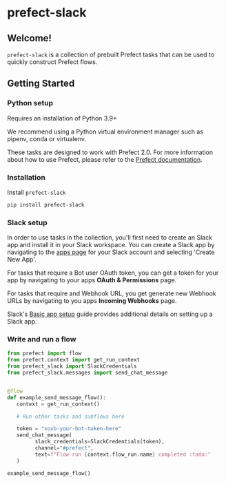 # prefect-slack

## Welcome!

`prefect-slack` is a collection of prebuilt Prefect tasks that can be used to quickly construct Prefect flows.

## Getting Started

### Python setup

Requires an installation of Python 3.9+

We recommend using a Python virtual environment manager such as pipenv, conda or virtualenv.

These tasks are designed to work with Prefect 2.0. For more information about how to use Prefect, please refer to the [Prefect documentation](https://docs.prefect.io/).

### Installation

Install `prefect-slack`

```bash
pip install prefect-slack
```

### Slack setup

In order to use tasks in the collection, you'll first need to create an Slack app and install it in your Slack workspace. You can create a Slack app by navigating to the [apps page](https://api.slack.com/apps) for your Slack account and selecting 'Create New App'.

For tasks that require a Bot user OAuth token, you can get a token for your app by navigating to your apps __OAuth & Permissions__ page.

For tasks that require and Webhook URL, you get generate new Webhook URLs by navigating to you apps __Incoming Webhooks__ page.

Slack's [Basic app setup](https://api.slack.com/authentication/basics) guide provides additional details on setting up a Slack app.

### Write and run a flow

```python
from prefect import flow
from prefect.context import get_run_context
from prefect_slack import SlackCredentials
from prefect_slack.messages import send_chat_message


@flow
def example_send_message_flow():
   context = get_run_context()

   # Run other tasks and subflows here

   token = "xoxb-your-bot-token-here"
   send_chat_message(
         slack_credentials=SlackCredentials(token),
         channel="#prefect",
         text=f"Flow run {context.flow_run.name} completed :tada:"
   )

example_send_message_flow()
```
